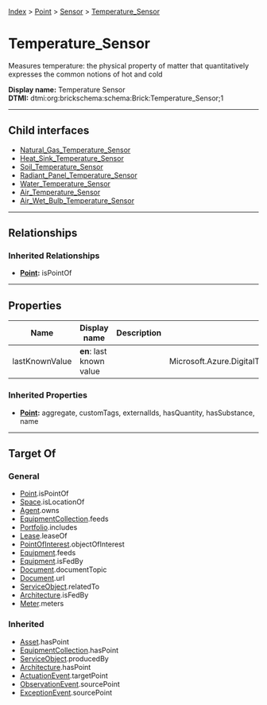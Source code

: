 [Index](../../../index.md) > [Point](../../Point.md) > [Sensor](../Sensor.md) > [Temperature_Sensor](#)
# Temperature_Sensor

Measures temperature: the physical property of matter that quantitatively expresses the common notions of hot and cold


**Display name:** Temperature Sensor<br />
**DTMI:** dtmi:org:brickschema:schema:Brick:Temperature_Sensor;1

---

## Child interfaces
* [Natural_Gas_Temperature_Sensor](Natural_Gas_Temperature_Sensor.md)
* [Heat_Sink_Temperature_Sensor](Heat_Sink_Temperature_Sensor.md)
* [Soil_Temperature_Sensor](Soil_Temperature_Sensor.md)
* [Radiant_Panel_Temperature_Sensor](Radiant_Panel_Temperature_Sensor/Radiant_Panel_Temperature_Sensor.md)
* [Water_Temperature_Sensor](Water_Temperature_Sensor/Water_Temperature_Sensor.md)
* [Air_Temperature_Sensor](Air_Temperature_Sensor/Air_Temperature_Sensor.md)
* [Air_Wet_Bulb_Temperature_Sensor](Air_Temperature_Sensor/Air_Wet_Bulb_Temperature_Sensor/Air_Wet_Bulb_Temperature_Sensor.md)

---

## Relationships

### Inherited Relationships
* **[Point](../../Point.md):** isPointOf

---

## Properties

|Name|Display name|Description|Schema|Writable|
|-|-|-|-|-|
|lastKnownValue|**en**: last known value||Microsoft.Azure.DigitalTwins.Parser.Models.DTObjectInfo|True|
### Inherited Properties
* **[Point](../../Point.md):** aggregate, customTags, externalIds, hasQuantity, hasSubstance, name

---

## Target Of
### General
* [Point](../../Point.md).isPointOf
* [Space](../../../Space/Space.md).isLocationOf
* [Agent](../../../Agent/Agent.md).owns
* [EquipmentCollection](../../../Collection/EquipmentCollection.md).feeds
* [Portfolio](../../../Collection/Portfolio.md).includes
* [Lease](../../../Event/Lease.md).leaseOf
* [PointOfInterest](../../../Information/PointOfInterest.md).objectOfInterest
* [Equipment](../../../Asset/Equipment/Equipment.md).feeds
* [Equipment](../../../Asset/Equipment/Equipment.md).isFedBy
* [Document](../../../Information/Document/Document.md).documentTopic
* [Document](../../../Information/Document/Document.md).url
* [ServiceObject](../../../Information/ServiceObject/ServiceObject.md).relatedTo
* [Architecture](../../../Space/Architecture/Architecture.md).isFedBy
* [Meter](../../../Asset/Equipment/Meter/Meter.md).meters
### Inherited
* [Asset](../../../Asset/Asset.md).hasPoint
* [EquipmentCollection](../../../Collection/EquipmentCollection.md).hasPoint
* [ServiceObject](../../../Information/ServiceObject/ServiceObject.md).producedBy
* [Architecture](../../../Space/Architecture/Architecture.md).hasPoint
* [ActuationEvent](../../../Event/PointEvent/ActuationEvent.md).targetPoint
* [ObservationEvent](../../../Event/PointEvent/ObservationEvent.md).sourcePoint
* [ExceptionEvent](../../../Event/PointEvent/ExceptionEvent.md).sourcePoint
